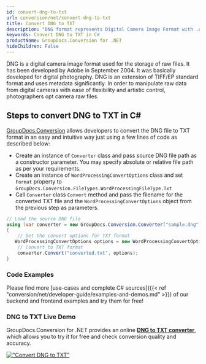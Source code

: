 ```yaml
---
id: convert-dng-to-txt
url: conversion/net/convert-dng-to-txt
title: Convert DNG to TXT
description: "DNG format represents Digital Camera Image Format with .dng extension. Learn how to convert DNG to TXT file programmatically in C# language using GroupDocs.Conversion for .NET library."
keywords: Convert DNG to TXT in C#
productName: GroupDocs.Conversion for .NET
hideChildren: False
---
```


DNG is a digital camera image format used for the storage of raw files. It has been developed by Adobe in September 2004. It was basically developed for digital photography. DNG is an extension of TIFF/EP standard format and uses metadata significantly. In order to manipulate raw data from digital cameras with ease of flexibility and artistic control, photographers opt camera raw files.

## Steps to convert DNG to TXT in C#

[GroupDocs.Conversion](https://products.groupdocs.com/conversion/net) allows developers to convert the DNG file to TXT format in an easy and intuitive way just using a few lines of code as described below:

* Create an instance of `Converter` class and pass source DNG file path as a constructor parameter. You may specify absolute or relative file path as per your requirements. 
* Create an instance of `WordProcessingConvertOptions` class and set `Format` property to `GroupDocs.Conversion.FileTypes.WordProcessingFileType.Txt`
* Call `Converter` class `Convert` method and pass the filename for the converted TXT file and the `WordProcessingConvertOptions` object from the previous step as parameters.

```csharp
// Load the source DNG file
using (var converter = new GroupDocs.Conversion.Converter("sample.dng"))
{
    // Set the convert options for TXT format
   WordProcessingConvertOptions options = new WordProcessingConvertOptions { Format = GroupDocs.Conversion.FileTypes.WordProcessingFileType.Txt };
    // Convert to TXT format
    converter.Convert("converted.txt", options);
}
```

### Code Examples

Please find more [use-cases and complete C# sources]({{< ref "conversion/net/developer-guide/examples-and-demos.md" >}}) of our backend and frontend examples and try them for free!

### DNG to TXT Live Demo

GroupDocs.Conversion for .NET provides an online [**DNG to TXT converter**](https://products.groupdocs.app/conversion/dng-to-txt), which allows you to try it for free and check conversion quality and accuracy.

[!["Convert DNG to TXT"](conversion/net/images/convert-to-txt/convert-dng-to-txt.png)](https://products.groupdocs.app/conversion/dng-to-txt)
